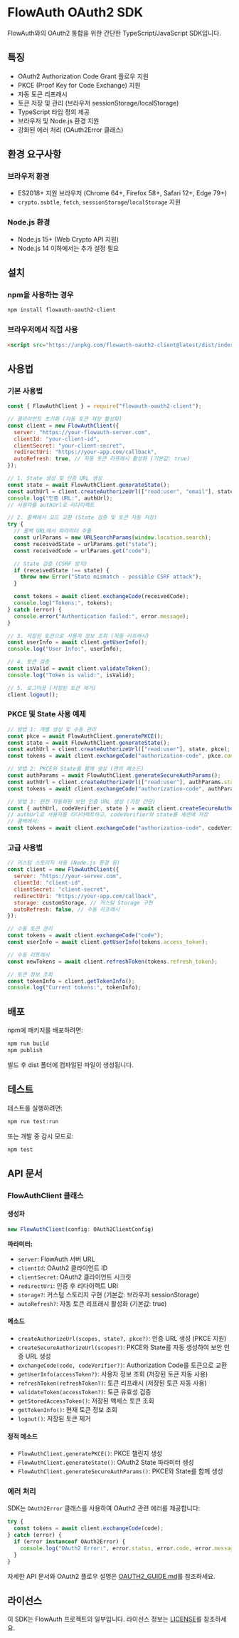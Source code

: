 # FlowAuth OAuth2 SDK

FlowAuth와의 OAuth2 통합을 위한 간단한 TypeScript/JavaScript SDK입니다.

## 특징

- OAuth2 Authorization Code Grant 플로우 지원
- PKCE (Proof Key for Code Exchange) 지원
- 자동 토큰 리프래시
- 토큰 저장 및 관리 (브라우저 sessionStorage/localStorage)
- TypeScript 타입 정의 제공
- 브라우저 및 Node.js 환경 지원
- 강화된 에러 처리 (OAuth2Error 클래스)

## 환경 요구사항

### 브라우저 환경

- ES2018+ 지원 브라우저 (Chrome 64+, Firefox 58+, Safari 12+, Edge 79+)
- `crypto.subtle`, `fetch`, `sessionStorage`/`localStorage` 지원

### Node.js 환경

- Node.js 15+ (Web Crypto API 지원)
- Node.js 14 이하에서는 추가 설정 필요

## 설치

### npm을 사용하는 경우

```bash
npm install flowauth-oauth2-client
```

### 브라우저에서 직접 사용

```html
<script src="https://unpkg.com/flowauth-oauth2-client@latest/dist/index.js"></script>
```

## 사용법

### 기본 사용법

```javascript
const { FlowAuthClient } = require("flowauth-oauth2-client");

// 클라이언트 초기화 (자동 토큰 저장 활성화)
const client = new FlowAuthClient({
  server: "https://your-flowauth-server.com",
  clientId: "your-client-id",
  clientSecret: "your-client-secret",
  redirectUri: "https://your-app.com/callback",
  autoRefresh: true, // 자동 토큰 리프래시 활성화 (기본값: true)
});

// 1. State 생성 및 인증 URL 생성
const state = await FlowAuthClient.generateState();
const authUrl = client.createAuthorizeUrl(["read:user", "email"], state);
console.log("인증 URL:", authUrl);
// 사용자를 authUrl로 리다이렉트

// 2. 콜백에서 코드 교환 (State 검증 및 토큰 자동 저장)
try {
  // 콜백 URL에서 파라미터 추출
  const urlParams = new URLSearchParams(window.location.search);
  const receivedState = urlParams.get("state");
  const receivedCode = urlParams.get("code");

  // State 검증 (CSRF 방지)
  if (receivedState !== state) {
    throw new Error("State mismatch - possible CSRF attack");
  }

  const tokens = await client.exchangeCode(receivedCode);
  console.log("Tokens:", tokens);
} catch (error) {
  console.error("Authentication failed:", error.message);
}

// 3. 저장된 토큰으로 사용자 정보 조회 (자동 리프래시)
const userInfo = await client.getUserInfo();
console.log("User Info:", userInfo);

// 4. 토큰 검증
const isValid = await client.validateToken();
console.log("Token is valid:", isValid);

// 5. 로그아웃 (저장된 토큰 제거)
client.logout();
```

### PKCE 및 State 사용 예제

```javascript
// 방법 1: 개별 생성 및 수동 관리
const pkce = await FlowAuthClient.generatePKCE();
const state = await FlowAuthClient.generateState();
const authUrl = client.createAuthorizeUrl(["read:user"], state, pkce);
const tokens = await client.exchangeCode("authorization-code", pkce.codeVerifier);

// 방법 2: PKCE와 State를 함께 생성 (편의 메소드)
const authParams = await FlowAuthClient.generateSecureAuthParams();
const authUrl = client.createAuthorizeUrl(["read:user"], authParams.state, authParams.pkce);
const tokens = await client.exchangeCode("authorization-code", authParams.pkce.codeVerifier);

// 방법 3: 완전 자동화된 보안 인증 URL 생성 (가장 간단)
const { authUrl, codeVerifier, state } = await client.createSecureAuthorizeUrl(["read:user", "email"]);
// authUrl로 사용자를 리다이렉트하고, codeVerifier와 state를 세션에 저장
// 콜백에서:
const tokens = await client.exchangeCode("authorization-code", codeVerifier);
```

### 고급 사용법

```javascript
// 커스텀 스토리지 사용 (Node.js 환경 등)
const client = new FlowAuthClient({
  server: "https://your-server.com",
  clientId: "client-id",
  clientSecret: "client-secret",
  redirectUri: "https://your-app.com/callback",
  storage: customStorage, // 커스텀 Storage 구현
  autoRefresh: false, // 수동 리프래시
});

// 수동 토큰 관리
const tokens = await client.exchangeCode("code");
const userInfo = await client.getUserInfo(tokens.access_token);

// 수동 리프래시
const newTokens = await client.refreshToken(tokens.refresh_token);

// 토큰 정보 조회
const tokenInfo = client.getTokenInfo();
console.log("Current tokens:", tokenInfo);
```

## 배포

npm에 패키지를 배포하려면:

```bash
npm run build
npm publish
```

빌드 후 dist 폴더에 컴파일된 파일이 생성됩니다.

## 테스트

테스트를 실행하려면:

```bash
npm run test:run
```

또는 개발 중 감시 모드로:

```bash
npm test
```

## API 문서

### FlowAuthClient 클래스

#### 생성자

```typescript
new FlowAuthClient(config: OAuth2ClientConfig)
```

**파라미터:**

- `server`: FlowAuth 서버 URL
- `clientId`: OAuth2 클라이언트 ID
- `clientSecret`: OAuth2 클라이언트 시크릿
- `redirectUri`: 인증 후 리다이렉트 URI
- `storage?`: 커스텀 스토리지 구현 (기본값: 브라우저 sessionStorage)
- `autoRefresh?`: 자동 토큰 리프래시 활성화 (기본값: true)

#### 메소드

- `createAuthorizeUrl(scopes, state?, pkce?)`: 인증 URL 생성 (PKCE 지원)
- `createSecureAuthorizeUrl(scopes?)`: PKCE와 State를 자동 생성하여 보안 인증 URL 생성
- `exchangeCode(code, codeVerifier?)`: Authorization Code를 토큰으로 교환
- `getUserInfo(accessToken?)`: 사용자 정보 조회 (저장된 토큰 자동 사용)
- `refreshToken(refreshToken?)`: 토큰 리프래시 (저장된 토큰 자동 사용)
- `validateToken(accessToken?)`: 토큰 유효성 검증
- `getStoredAccessToken()`: 저장된 액세스 토큰 조회
- `getTokenInfo()`: 현재 토큰 정보 조회
- `logout()`: 저장된 토큰 제거

#### 정적 메소드

- `FlowAuthClient.generatePKCE()`: PKCE 챌린지 생성
- `FlowAuthClient.generateState()`: OAuth2 State 파라미터 생성
- `FlowAuthClient.generateSecureAuthParams()`: PKCE와 State를 함께 생성

### 에러 처리

SDK는 `OAuth2Error` 클래스를 사용하여 OAuth2 관련 에러를 제공합니다:

```javascript
try {
  const tokens = await client.exchangeCode(code);
} catch (error) {
  if (error instanceof OAuth2Error) {
    console.log("OAuth2 Error:", error.status, error.code, error.message);
  }
}
```

자세한 API 문서와 OAuth2 플로우 설명은 [OAUTH2_GUIDE.md](../OAUTH2_GUIDE.md)를 참조하세요.

## 라이선스

이 SDK는 FlowAuth 프로젝트의 일부입니다. 라이선스 정보는 [LICENSE](../LICENSE)를 참조하세요.
